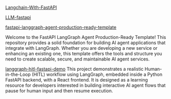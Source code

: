 [Langchain-With-FastAPI](https://github.com/MMolieleng/Langchain-With-FastAPI/blob/main/main.py)

[LLM-fastapi](https://github.com/GuilhermeVolpato/LLM-fastapi/tree/main)

[fastapi-langgraph-agent-production-ready-template](https://github.com/luwhano/fastapi-langgraph-agent-production-ready-template)

Welcome to the FastAPI LangGraph Agent Production-Ready Template! This repository provides a solid foundation for building AI agent applications that integrate with LangGraph. Whether you are developing a new service or enhancing an existing one, this template offers the tools and structure you need to create scalable, secure, and maintainable AI agent services.

[langgraph-hitl-fastapi-demo](https://github.com/esurovtsev/langgraph-hitl-fastapi-demo/tree/advanced-streaming-sse)
This project demonstrates a realistic Human-in-the-Loop (HITL) workflow using LangGraph, embedded inside a Python FastAPI backend, with a React frontend. It is designed as a learning resource for developers interested in building interactive AI agent flows that pause for human input and then resume execution.
